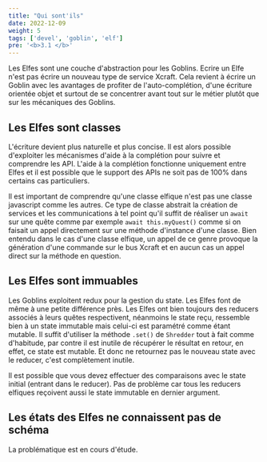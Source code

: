 ```yaml
---
title: "Qui sont'ils"
date: 2022-12-09
weight: 5
tags: ['devel', 'goblin', 'elf']
pre: '<b>3.1 </b>'
---
```


Les Elfes sont une couche d'abstraction pour les Goblins. Ecrire un Elfe n'est
pas écrire un nouveau type de service Xcraft. Cela revient à écrire un Goblin
avec les avantages de profiter de l'auto-complétion, d'une écriture orientée
objet et surtout de se concentrer avant tout sur le métier plutôt que sur les
mécaniques des Goblins.

## Les Elfes sont classes

L'écriture devient plus naturelle et plus concise. Il est alors possible
d'exploiter les mécanismes d'aide à la complétion pour suivre et comprendre les
API. L'aide à la complétion fonctionne uniquement entre Elfes et il est possible
que le support des APIs ne soit pas de 100% dans certains cas particuliers.

Il est important de comprendre qu'une classe elfique n'est pas une classe
javascript comme les autres. Ce type de classe abstrait la création de services
et les communications à tel point qu'il suffit de réaliser un `await` sur une
quête comme par exemple `await this.myQuest()` comme si on faisait un appel
directement sur une méthode d'instance d'une classe. Bien entendu dans le cas
d'une classe elfique, un appel de ce genre provoque la génération d'une commande
sur le bus Xcraft et en aucun cas un appel direct sur la méthode en question.

## Les Elfes sont immuables

Les Goblins exploitent redux pour la gestion du state. Les Elfes font de même à
une petite différence près. Les Elfes ont bien toujours des reducers associés à
leurs quêtes respectivent, néanmoins le state reçu, ressemble bien à un state
immutable mais celui-ci est paramétré comme étant mutable. Il suffit d'utiliser
la méthode `.set()` de `Shredder` tout à fait comme d'habitude, par contre il
est inutile de récupérer le résultat en retour, en effet, ce state est mutable.
Et donc ne retournez pas le nouveau state avec le reducer, c'est complètement
inutile.

Il est possible que vous devez effectuer des comparaisons avec le state initial
(entrant dans le reducer). Pas de problème car tous les reducers elfiques
reçoivent aussi le state immutable en dernier argument.

## Les états des Elfes ne connaissent pas de schéma

La problématique est en cours d'étude.
